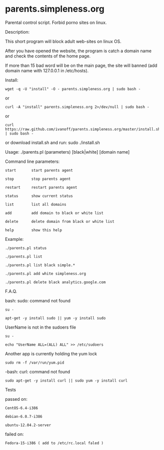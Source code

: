 parents.simpleness.org
======================

Parental control script. Forbid porno sites on linux.


Description:

This short program will block adult web-sites on linux OS.

After you have opened the website, the program is catch a domain name and check the contents of the home page.

If more than 15 bad word will be on the main page, the site will banned (add domain name with 127.0.0.1 in /etc/hosts).

Install:

    wget -q -U "install" -O - parents.simpleness.org | sudo bash - 

or

    curl -A "install" parents.simpleness.org 2>/dev/null | sudo bash - 

or

    curl https://raw.github.com/ivanoff/parents.simpleness.org/master/install.sh | sudo bash -

or download install.sh and run: sudo ./install.sh

Usage:  ./parents.pl (parameters) [black|white] [domain name]

Command line parameters:

    start       start parents agent

    stop        stop parents agent

    restart     restart parents agent

    status      show current status

    list        list all domains

    add         add domain to black or white list

    delete      delete domain from black or white list

    help        show this help

Example:

    ./parents.pl status

    ./parents.pl list

    ./parents.pl list black simple.*

    ./parents.pl add white simpleness.org

    ./parents.pl delete black analytics.google.com

F.A.Q.

bash: sudo: command not found 

    su -

    apt-get -y install sudo || yum -y install sudo 

UserName is not in the sudoers file

    su -

    echo "UserName ALL=(ALL) ALL" >> /etc/sudoers 

Another app is currently holding the yum lock

    sudo rm -f /var/run/yum.pid

-bash: curl: command not found

    sudo apt-get -y install curl || sudo yum -y install curl 


Tests

passed on: 

    CentOS-6.4-i386

    debian-6.0.7-i386

    ubuntu-12.04.2-server

failed on: 

    Fedora-15-i386 ( add to /etc/rc.local faled )
